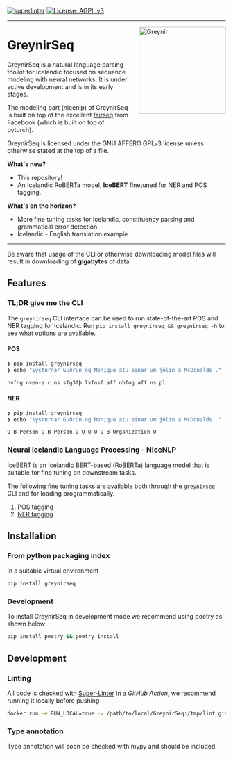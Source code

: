 [![superlinter](https://github.com/mideind/greynirseq/actions/workflows/superlinter.yml/badge.svg)]() [![License: AGPL v3](https://img.shields.io/badge/License-AGPL%20v3-blue.svg)](https://www.gnu.org/licenses/agpl-3.0)

---

<img src="assets/greynir-logo-large.png" alt="Greynir" width="200" height="200" align="right" style="margin-left:20px; margin-bottom: 20px;">

# GreynirSeq

GreynirSeq is a natural language parsing toolkit for Icelandic focused on sequence modeling with neural networks. It is under active development and is in its early stages.

The modeling part (nicenlp) of GreynirSeq is built on top of the excellent [fairseq](https://github.com/pytorch/fairseq) from Facebook (which is built on top of pytorch).

GreynirSeq is licensed under the GNU AFFERO GPLv3 license unless otherwise stated at the top of a file.

**What's new?**
* This repository!
* An Icelandic RoBERTa model, **IceBERT** finetuned for NER and POS tagging.

**What's on the horizon?**
* More fine tuning tasks for Icelandic, constituency parsing and grammatical error detection
* Icelandic - English translation example

---

Be aware that usage of the CLI or otherwise downloading model files will result in downloading of **gigabytes** of data.

## Features

### TL;DR give me the CLI

The `greynirseq` CLI interface can be used to run state-of-the-art POS and NER tagging for Icelandic. Run `pip install greynirseq && greynirseq -h` to see what options are available.

#### POS

``` bash
❯ pip install greynirseq
❯ echo "Systurnar Guðrún og Monique átu einar um jólin á McDonalds ." | greynirseq pos --input -

nvfng nven-s c ns sfg3fþ lvfnsf aff nhfog aff ns pl
```

#### NER

``` bash
❯ pip install greynirseq
❯ echo "Systurnar Guðrún og Monique átu einar um jólin á McDonalds ." | greynirseq ner --input -

O B-Person O B-Person O O O O O B-Organization O
```

### Neural Icelandic Language Processing - NIceNLP

IceBERT is an Icelandic BERT-based (RoBERTa) language model that is suitable for fine tuning on downstream tasks.

The following fine tuning tasks are available both through the `greynirseq` CLI and for loading programmatically.

1. [POS tagging](src/greynirseq/nicenlp/examples/pos/README.md)
2. [NER tagging](src/greynirseq/nicenlp/examples/ner/README.md)

## Installation

### From python packaging index

In a suitable virtual environment

```bash
pip install greynirseq
```

### Development

To install GreynirSeq in development mode we recommend using poetry as shown below

```bash
pip install poetry && poetry install
```

## Development

### Linting

All code is checked with [Super-Linter](https://github.com/github/super-linter) in a *GitHub Action*, we recommend running it locally before pushing

```bash
docker run -e RUN_LOCAL=true -v /path/to/local/GreynirSeq:/tmp/lint github/super-linter
```

### Type annotation

Type annotation will soon be checked with mypy and should be included.

